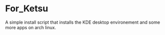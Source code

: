 # For_Ketsu

A simple install script that installs the KDE desktop environement and some more apps on arch linux.
